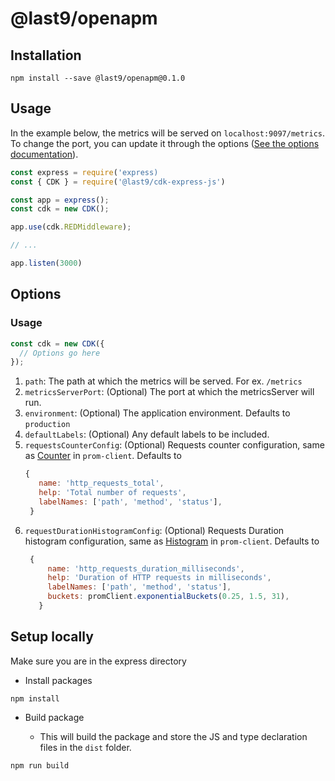 # @last9/openapm

## Installation

```
npm install --save @last9/openapm@0.1.0
```

## Usage

In the example below, the metrics will be served on `localhost:9097/metrics`. To
change the port, you can update it through the options
([See the options documentation](#options)).

```js
const express = require('express)
const { CDK } = require('@last9/cdk-express-js')

const app = express();
const cdk = new CDK();

app.use(cdk.REDMiddleware);

// ...

app.listen(3000)

```

## Options

### Usage

```js
const cdk = new CDK({
  // Options go here
});
```

1. `path`: The path at which the metrics will be served. For ex. `/metrics`
2. `metricsServerPort`: (Optional) The port at which the metricsServer will run.
3. `environment`: (Optional) The application environment. Defaults to
   `production`
4. `defaultLabels`: (Optional) Any default labels to be included.
5. `requestsCounterConfig`: (Optional) Requests counter configuration, same as
   [Counter](https://github.com/siimon/prom-client#counter) in `prom-client`.
   Defaults to
   ```js
   {
      name: 'http_requests_total',
      help: 'Total number of requests',
      labelNames: ['path', 'method', 'status'],
    }
   ```
6. `requestDurationHistogramConfig`: (Optional) Requests Duration histogram
   configuration, same as
   [Histogram](https://github.com/siimon/prom-client#histogram) in
   `prom-client`. Defaults to
   ```js
    {
        name: 'http_requests_duration_milliseconds',
        help: 'Duration of HTTP requests in milliseconds',
        labelNames: ['path', 'method', 'status'],
        buckets: promClient.exponentialBuckets(0.25, 1.5, 31),
      }
   ```

## Setup locally

Make sure you are in the express directory

- Install packages

```
npm install
```

- Build package

  - This will build the package and store the JS and type declaration files in
    the `dist` folder.

```
npm run build
```
